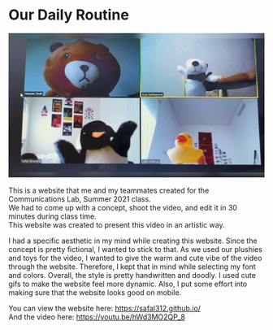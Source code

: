# Our Daily Routine

![](images/main.png)

This is a website that me and my teammates created for the Communications Lab, Summer 2021 class.  
We had to come up with a concept, shoot the video, and edit it in 30 minutes during class time.  
This website was created to present this video in an artistic way.

I had a specific aesthetic in my mind while creating this website. Since the concept is pretty fictional, I wanted to stick to that. As we used our plushies and toys for the video,
I wanted to give the warm and cute vibe of the video through the website. Therefore, I kept that in mind while selecting my font and colors. Overall, the style is pretty
handwritten and doodly. I used cute gifs to make the website feel more dynamic. Also, I put some effort into making sure that the website looks good on mobile.

You can view the website here: https://safal312.github.io/  
And the video here: https://youtu.be/hWd3MO2QP_8
